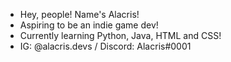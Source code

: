 - Hey, people! Name's Alacris!
- Aspiring to be an indie game dev!
- Currently learning Python, Java, HTML and CSS!
- IG: @alacris.devs / Discord: Alacris#0001

<!---
AlacrisDevs/AlacrisDevs is a ✨ special ✨ repository because its `README.md` (this file) appears on your GitHub profile.
You can click the Preview link to take a look at your changes.
--->
